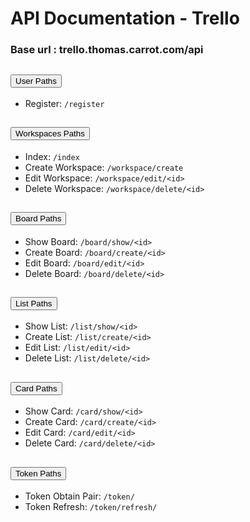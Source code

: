 <div class="container mt-5 mb-5">
    <h1 class="mb-4">API Documentation - Trello</h1>
    <h3>Base url : trello.thomas.carrot.com/api</h3>
    <div class="accordion" id="accordionExample">
        <!-- User paths -->
        <div class="accordion-item">
            <h2 class="accordion-header" id="headingOne">
                <button class="accordion-button text-primary" type="button" data-bs-toggle="collapse" data-bs-target="#collapseOne" aria-expanded="true" aria-controls="collapseOne">
                    User Paths
                </button>
            </h2>
            <div id="collapseOne" class="accordion-collapse collapse show" aria-labelledby="headingOne" data-bs-parent="#accordionExample">
                <div class="accordion-body">
                    <ul>
                        <li>Register: <code>/register</code></li>
                    </ul>
                </div>
            </div>
        </div>
        <!-- Workspaces paths -->
        <div class="accordion-item">
            <h2 class="accordion-header" id="headingTwo">
                <button class="accordion-button collapsed text-primary" type="button" data-bs-toggle="collapse" data-bs-target="#collapseTwo" aria-expanded="false" aria-controls="collapseTwo">
                    Workspaces Paths
                </button>
            </h2>
            <div id="collapseTwo" class="accordion-collapse collapse" aria-labelledby="headingTwo" data-bs-parent="#accordionExample">
                <div class="accordion-body">
                    <ul>
                        <li>Index: <code>/index</code></li>
                        <li>Create Workspace: <code>/workspace/create</code></li>
                        <li>Edit Workspace: <code>/workspace/edit/&lt;id&gt;</code></li>
                        <li>Delete Workspace: <code>/workspace/delete/&lt;id&gt;</code></li>
                    </ul>
                </div>
            </div>
        </div>
        <!-- Board paths -->
        <div class="accordion-item">
            <h2 class="accordion-header" id="headingThree">
                <button class="accordion-button collapsed text-primary" type="button" data-bs-toggle="collapse" data-bs-target="#collapseThree" aria-expanded="false" aria-controls="collapseThree">
                    Board Paths
                </button>
            </h2>
            <div id="collapseThree" class="accordion-collapse collapse" aria-labelledby="headingThree" data-bs-parent="#accordionExample">
                <div class="accordion-body">
                    <ul>
                        <li>Show Board: <code>/board/show/&lt;id&gt;</code></li>
                        <li>Create Board: <code>/board/create/&lt;id&gt;</code></li>
                        <li>Edit Board: <code>/board/edit/&lt;id&gt;</code></li>
                        <li>Delete Board: <code>/board/delete/&lt;id&gt;</code></li>
                    </ul>
                </div>
            </div>
        </div>
        <!-- List paths -->
        <div class="accordion-item">
            <h2 class="accordion-header" id="headingFour">
                <button class="accordion-button collapsed text-primary" type="button" data-bs-toggle="collapse" data-bs-target="#collapseFour" aria-expanded="false" aria-controls="collapseFour">
                    List Paths
                </button>
            </h2>
            <div id="collapseFour" class="accordion-collapse collapse" aria-labelledby="headingFour" data-bs-parent="#accordionExample">
                <div class="accordion-body">
                    <ul>
                        <li>Show List: <code>/list/show/&lt;id&gt;</code></li>
                        <li>Create List: <code>/list/create/&lt;id&gt;</code></li>
                        <li>Edit List: <code>/list/edit/&lt;id&gt;</code></li>
                        <li>Delete List: <code>/list/delete/&lt;id&gt;</code></li>
                    </ul>
                </div>
            </div>
        </div>
        <!-- Card paths -->
        <div class="accordion-item">
            <h2 class="accordion-header" id="headingCard">
                <button class="accordion-button collapsed text-primary" type="button" data-bs-toggle="collapse" data-bs-target="#collapseCard" aria-expanded="false" aria-controls="collapseCard">
                    Card Paths
                </button>
            </h2>
            <div id="collapseCard" class="accordion-collapse collapse" aria-labelledby="headingCard" data-bs-parent="#accordionExample">
                <div class="accordion-body">
                    <ul>
                        <li>Show Card: <code>/card/show/&lt;id&gt;</code></li>
                        <li>Create Card: <code>/card/create/&lt;id&gt;</code></li>
                        <li>Edit Card: <code>/card/edit/&lt;id&gt;</code></li>
                        <li>Delete Card: <code>/card/delete/&lt;id&gt;</code></li>
                    </ul>
                </div>
            </div>
        </div>
        <!-- Token paths -->
        <div class="accordion-item">
            <h2 class="accordion-header" id="headingToken">
                <button class="accordion-button collapsed text-primary" type="button" data-bs-toggle="collapse" data-bs-target="#collapseToken" aria-expanded="false" aria-controls="collapseToken">
                    Token Paths
                </button>
            </h2>
            <div id="collapseToken" class="accordion-collapse collapse" aria-labelledby="headingToken" data-bs-parent="#accordionExample">
                <div class="accordion-body">
                    <ul>
                        <li>Token Obtain Pair: <code>/token/</code></li>
                        <li>Token Refresh: <code>/token/refresh/</code></li>
                    </ul>
                </div>
            </div>
        </div>
    </div>
</div>
